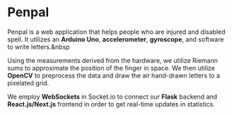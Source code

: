 # Penpal
Penpal is a web application that helps people who are injured and disabled spell. 
It utilizes an **Arduino Uno**, **accelerometer**, **gyroscope**, and software to write letters.&nbsp

Using the measurements derived from the hardware, we utilize Riemann sums to approximate the position of the finger in space.
We then utilize **OpenCV** to preprocess the data and draw the air hand-drawn letters to a pixelated grid.

We employ **WebSockets** in Socket.io to connect our **Flask** backend and **React.js/Next.js** frontend in order to get real-time updates in statistics.

